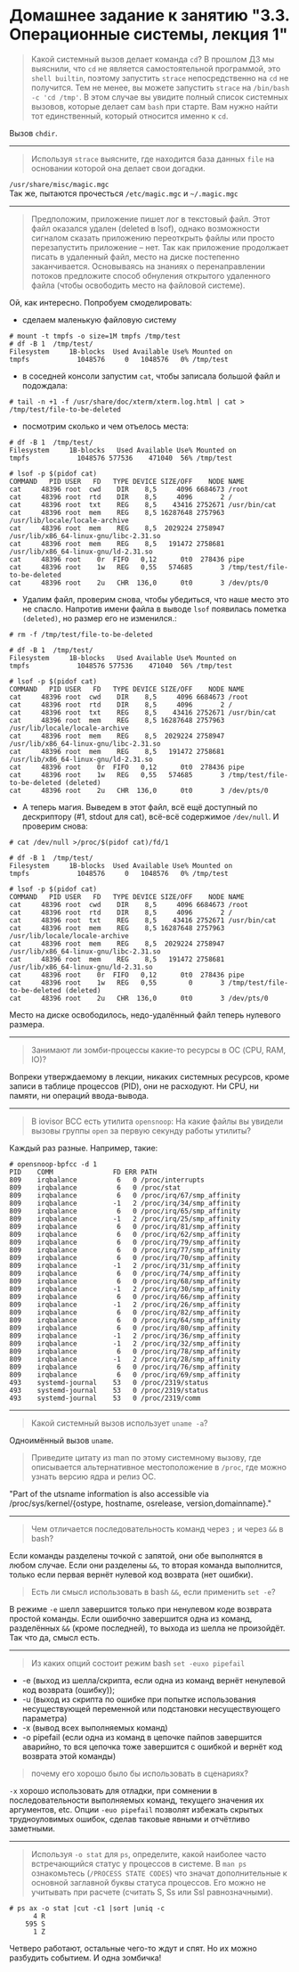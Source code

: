 # Домашнее задание к занятию "3.3. Операционные системы, лекция 1"

> Какой системный вызов делает команда `cd`? В прошлом ДЗ мы выяснили, что `cd` не является самостоятельной  программой, это `shell builtin`, поэтому запустить `strace` непосредственно на `cd` не получится. Тем не менее, вы можете запустить `strace` на `/bin/bash -c 'cd /tmp'`. В этом случае вы увидите полный список системных вызовов, которые делает сам `bash` при старте. Вам нужно найти тот единственный, который относится именно к `cd`.

Вызов `chdir`.  
***
>    Используя `strace` выясните, где находится база данных `file` на основании которой она делает свои догадки.

`/usr/share/misc/magic.mgc`<br>
Так же, пытаются прочесться `/etc/magic.mgc` и `~/.magic.mgc`
***
> Предположим, приложение пишет лог в текстовый файл. Этот файл оказался удален (deleted в lsof), однако возможности сигналом сказать приложению переоткрыть файлы или просто перезапустить приложение – нет. Так как приложение продолжает писать в удаленный файл, место на диске постепенно заканчивается. Основываясь на знаниях о перенаправлении потоков предложите способ обнуления открытого удаленного файла (чтобы освободить место на файловой системе).

Ой, как интересно. Попробуем смоделировать:
* сделаем маленькую файловую систему
```
# mount -t tmpfs -o size=1M tmpfs /tmp/test
# df -B 1  /tmp/test/
Filesystem     1B-blocks  Used Available Use% Mounted on
tmpfs            1048576     0   1048576   0% /tmp/test
```
* в соседней консоли запустим `cat`, чтобы записала большой файл и подождала:
```
# tail -n +1 -f /usr/share/doc/xterm/xterm.log.html | cat > /tmp/test/file-to-be-deleted
```
* посмотрим сколько и чем отъелось места:
```
# df -B 1  /tmp/test/
Filesystem     1B-blocks   Used Available Use% Mounted on
tmpfs            1048576 577536    471040  56% /tmp/test

# lsof -p $(pidof cat)
COMMAND   PID USER   FD   TYPE DEVICE SIZE/OFF    NODE NAME
cat     48396 root  cwd    DIR    8,5     4096 6684673 /root
cat     48396 root  rtd    DIR    8,5     4096       2 /
cat     48396 root  txt    REG    8,5    43416 2752671 /usr/bin/cat
cat     48396 root  mem    REG    8,5 16287648 2757963 /usr/lib/locale/locale-archive
cat     48396 root  mem    REG    8,5  2029224 2758947 /usr/lib/x86_64-linux-gnu/libc-2.31.so
cat     48396 root  mem    REG    8,5   191472 2758681 /usr/lib/x86_64-linux-gnu/ld-2.31.so
cat     48396 root    0r  FIFO   0,12      0t0  278436 pipe
cat     48396 root    1w   REG   0,55   574685       3 /tmp/test/file-to-be-deleted
cat     48396 root    2u   CHR  136,0      0t0       3 /dev/pts/0

```
* Удалим файл, проверим снова, чтобы убедиться, что наше место это не спасло. Напротив имени файла в выводе `lsof` появилась пометка `(deleted)`, но размер его не изменился.:
```
# rm -f /tmp/test/file-to-be-deleted

# df -B 1  /tmp/test/
Filesystem     1B-blocks   Used Available Use% Mounted on
tmpfs            1048576 577536    471040  56% /tmp/test

# lsof -p $(pidof cat)
COMMAND   PID USER   FD   TYPE DEVICE SIZE/OFF    NODE NAME
cat     48396 root  cwd    DIR    8,5     4096 6684673 /root
cat     48396 root  rtd    DIR    8,5     4096       2 /
cat     48396 root  txt    REG    8,5    43416 2752671 /usr/bin/cat
cat     48396 root  mem    REG    8,5 16287648 2757963 /usr/lib/locale/locale-archive
cat     48396 root  mem    REG    8,5  2029224 2758947 /usr/lib/x86_64-linux-gnu/libc-2.31.so
cat     48396 root  mem    REG    8,5   191472 2758681 /usr/lib/x86_64-linux-gnu/ld-2.31.so
cat     48396 root    0r  FIFO   0,12      0t0  278436 pipe
cat     48396 root    1w   REG   0,55   574685       3 /tmp/test/file-to-be-deleted (deleted)
cat     48396 root    2u   CHR  136,0      0t0       3 /dev/pts/0

```
* А теперь магия. Выведем в этот файл, всё ещё доступный по дескриптору (#1, stdout для cat), всё-всё содержимое `/dev/null`. И проверим снова:
```
# cat /dev/null >/proc/$(pidof cat)/fd/1

# df -B 1  /tmp/test/
Filesystem     1B-blocks  Used Available Use% Mounted on
tmpfs            1048576     0   1048576   0% /tmp/test

# lsof -p $(pidof cat)
COMMAND   PID USER   FD   TYPE DEVICE SIZE/OFF    NODE NAME
cat     48396 root  cwd    DIR    8,5     4096 6684673 /root
cat     48396 root  rtd    DIR    8,5     4096       2 /
cat     48396 root  txt    REG    8,5    43416 2752671 /usr/bin/cat
cat     48396 root  mem    REG    8,5 16287648 2757963 /usr/lib/locale/locale-archive
cat     48396 root  mem    REG    8,5  2029224 2758947 /usr/lib/x86_64-linux-gnu/libc-2.31.so
cat     48396 root  mem    REG    8,5   191472 2758681 /usr/lib/x86_64-linux-gnu/ld-2.31.so
cat     48396 root    0r  FIFO   0,12      0t0  278436 pipe
cat     48396 root    1w   REG   0,55        0       3 /tmp/test/file-to-be-deleted (deleted)
cat     48396 root    2u   CHR  136,0      0t0       3 /dev/pts/0
```
Место на диске освободилось, недо-удалённый файл теперь нулевого размера.
***
> Занимают ли зомби-процессы какие-то ресурсы в ОС (CPU, RAM, IO)?

Вопреки утверждаемому в лекции, никаких системных ресурсов, кроме записи в таблице процессов (PID), они не расходуют. Ни CPU, ни памяти, ни операций ввода-вывода.
***
> В iovisor BCC есть утилита `opensnoop`: На какие файлы вы увидели вызовы группы `open` за первую секунду работы утилиты?

Каждый раз разные. Например, такие:
```
# opensnoop-bpfcc -d 1
PID    COMM               FD ERR PATH
809    irqbalance          6   0 /proc/interrupts
809    irqbalance          6   0 /proc/stat
809    irqbalance          6   0 /proc/irq/67/smp_affinity
809    irqbalance         -1   2 /proc/irq/34/smp_affinity
809    irqbalance          6   0 /proc/irq/65/smp_affinity
809    irqbalance         -1   2 /proc/irq/25/smp_affinity
809    irqbalance          6   0 /proc/irq/81/smp_affinity
809    irqbalance          6   0 /proc/irq/62/smp_affinity
809    irqbalance          6   0 /proc/irq/79/smp_affinity
809    irqbalance          6   0 /proc/irq/77/smp_affinity
809    irqbalance          6   0 /proc/irq/70/smp_affinity
809    irqbalance         -1   2 /proc/irq/31/smp_affinity
809    irqbalance          6   0 /proc/irq/74/smp_affinity
809    irqbalance          6   0 /proc/irq/68/smp_affinity
809    irqbalance         -1   2 /proc/irq/30/smp_affinity
809    irqbalance          6   0 /proc/irq/66/smp_affinity
809    irqbalance         -1   2 /proc/irq/26/smp_affinity
809    irqbalance          6   0 /proc/irq/82/smp_affinity
809    irqbalance          6   0 /proc/irq/64/smp_affinity
809    irqbalance          6   0 /proc/irq/80/smp_affinity
809    irqbalance         -1   2 /proc/irq/36/smp_affinity
809    irqbalance         -1   2 /proc/irq/32/smp_affinity
809    irqbalance          6   0 /proc/irq/78/smp_affinity
809    irqbalance         -1   2 /proc/irq/28/smp_affinity
809    irqbalance          6   0 /proc/irq/76/smp_affinity
809    irqbalance          6   0 /proc/irq/69/smp_affinity
493    systemd-journal    53   0 /proc/2319/status
493    systemd-journal    53   0 /proc/2319/status
493    systemd-journal    53   0 /proc/2319/comm
```
***
> Какой системный вызов использует `uname -a`? 

Одноимённый вызов `uname`.

> Приведите цитату из man по этому системному вызову, где описывается альтернативное местоположение в `/proc`, где можно узнать версию ядра и релиз ОС.

"Part of the utsname information is also accessible via /proc/sys/kernel/{ostype, hostname, osrelease, version,domainname}."
***

> Чем отличается последовательность команд через `;` и через `&&` в bash? 
   
Если команды разделены точкой с запятой, они обе выполнятся в любом случае. Если они разделены `&&`, то вторая команда выполнится, только если первая вернёт нулевой код возврата (нет ошибки).

> Есть ли смысл использовать в bash `&&`, если применить `set -e`?

В режиме `-e` шелл завершится только при ненулевом коде возврата простой команды. Если ошибочно завершится одна из команд, разделённых `&&` (кроме последней), то выхода из шелла не произойдёт. Так что да, смысл есть.
***

> Из каких опций состоит режим bash `set -euxo pipefail`

* -e (выход из шелла/скрипта, если одна из команд вернёт ненулевой код возврата (ошибку));
* -u (выход из скрипта по ошибке при попытке использования несуществующей переменной или подстановки несуществующего параметра)
* -x (вывод всех выполняемых команд)
* -o pipefail (если одна из команд в цепочке пайпов завершится аварийно, то вся цепочка тоже завершится с ошибкой и вернёт код возврата этой команды)

> почему его хорошо было бы использовать в сценариях?

`-x` хорошо использовать для отладки, при сомнении в последовательности выполняемых команд, текущего значения их аргументов, etc. Опции `-euo pipefail` позволят избежать скрытых трудноуловимых ошибок, сделав таковые явными и отчётливо заметными. 
***

> Используя `-o stat` для `ps`, определите, какой наиболее часто встречающийся статус у процессов в системе. В `man ps` ознакомьтесь (`/PROCESS STATE CODES`) что значат дополнительные к основной заглавной буквы статуса процессов. Его можно не учитывать при расчете (считать S, Ss или Ssl равнозначными).
```
# ps ax -o stat |cut -c1 |sort |uniq -c
      4 R
    595 S
      1 Z
```
Четверо работают, остальные чего-то ждут и спят. Но их можно разбудить событием. И одна зомбичка!
